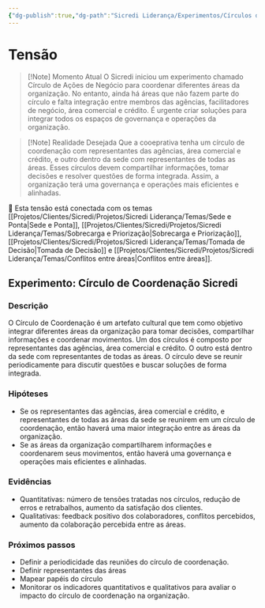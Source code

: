 ```yaml
---
{"dg-publish":true,"dg-path":"Sicredi Liderança/Experimentos/Círculos de Coordenação.md","permalink":"/Sicredi Liderança/Experimentos/Círculos de Coordenação/"}
---
```


# Tensão

> [!Note] Momento Atual
> O Sicredi iniciou um experimento chamado Círculo de Ações de Negócio para coordenar diferentes áreas da organização. No entanto, ainda há áreas que não fazem parte do círculo e falta integração entre membros das agências, facilitadores de negócio, área comercial e crédito. É urgente criar soluções para integrar todos os espaços de governança e operações da organização.

> [!Note] Realidade Desejada
> Que a cooeprativa tenha um círculo de coordenação com representantes das agências, área comercial e crédito, e outro dentro da sede com representantes de todas as áreas. Esses círculos devem compartilhar informações, tomar decisões e resolver questões de forma integrada. Assim, a organização terá uma governança e operações mais eficientes e alinhadas.

🔗 Esta tensão está conectada com os temas [[Projetos/Clientes/Sicredi/Projetos/Sicredi Liderança/Temas/Sede e Ponta\|Sede e Ponta]], [[Projetos/Clientes/Sicredi/Projetos/Sicredi Liderança/Temas/Sobrecarga e Priorização\|Sobrecarga e Priorização]], [[Projetos/Clientes/Sicredi/Projetos/Sicredi Liderança/Temas/Tomada de Decisão\|Tomada de Decisão]] e [[Projetos/Clientes/Sicredi/Projetos/Sicredi Liderança/Temas/Conflitos entre áreas\|Conflitos entre áreas]].

## Experimento: Círculo de Coordenação Sicredi

### Descrição
O Círculo de Coordenação é um artefato cultural que tem como objetivo integrar diferentes áreas da organização para tomar decisões, compartilhar informações e coordenar movimentos. Um dos círculos é composto por representantes das agências, área comercial e crédito. O outro está dentro da sede com representantes de todas as áreas. O círculo deve se reunir periodicamente para discutir questões e buscar soluções de forma integrada.

### Hipóteses
- Se os representantes das agências, área comercial e crédito, e representantes de todas as áreas da sede se reunirem em um círculo de coordenação, então haverá uma maior integração entre as áreas da organização.
- Se as áreas da organização compartilharem informações e coordenarem seus movimentos, então haverá uma governança e operações mais eficientes e alinhadas.

### Evidências
- Quantitativas: número de tensões tratadas nos círculos, redução de erros e retrabalhos, aumento da satisfação dos clientes.
- Qualitativas: feedback positivo dos colaboradores, conflitos percebidos, aumento da colaboração percebida entre as áreas.

### Próximos passos
- Definir a periodicidade das reuniões do círculo de coordenação.
- Definir representantes das áreas
- Mapear papéis do círculo
- Monitorar os indicadores quantitativos e qualitativos para avaliar o impacto do círculo de coordenação na organização.


